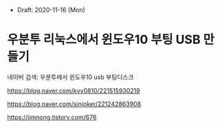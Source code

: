 * Draft: 2020-11-16 (Mon)
# 우분투 리눅스에서 윈도우10 부팅 USB 만들기

네이버 검색: 우분투에서 윈도우10 usb 부팅디스크

https://blog.naver.com/kyy0810/221515930219

https://blog.naver.com/sinjoker/221242863908

https://jimnong.tistory.com/676

